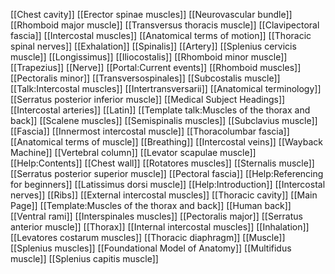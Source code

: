 [[Chest cavity]]
[[Erector spinae muscles]]
[[Neurovascular bundle]]
[[Rhomboid major muscle]]
[[Transversus thoracis muscle]]
[[Clavipectoral fascia]]
[[Intercostal muscles]]
[[Anatomical terms of motion]]
[[Thoracic spinal nerves]]
[[Exhalation]]
[[Spinalis]]
[[Artery]]
[[Splenius cervicis muscle]]
[[Longissimus]]
[[Iliocostalis]]
[[Rhomboid minor muscle]]
[[Trapezius]]
[[Nerve]]
[[Portal:Current events]]
[[Rhomboid muscles]]
[[Pectoralis minor]]
[[Transversospinales]]
[[Subcostalis muscle]]
[[Talk:Intercostal muscles]]
[[Intertransversarii]]
[[Anatomical terminology]]
[[Serratus posterior inferior muscle]]
[[Medical Subject Headings]]
[[Intercostal arteries]]
[[Latin]]
[[Template talk:Muscles of the thorax and back]]
[[Scalene muscles]]
[[Semispinalis muscles]]
[[Subclavius muscle]]
[[Fascia]]
[[Innermost intercostal muscle]]
[[Thoracolumbar fascia]]
[[Anatomical terms of muscle]]
[[Breathing]]
[[Intercostal veins]]
[[Wayback Machine]]
[[Vertebral column]]
[[Levator scapulae muscle]]
[[Help:Contents]]
[[Chest wall]]
[[Rotatores muscles]]
[[Sternalis muscle]]
[[Serratus posterior superior muscle]]
[[Pectoral fascia]]
[[Help:Referencing for beginners]]
[[Latissimus dorsi muscle]]
[[Help:Introduction]]
[[Intercostal nerves]]
[[Ribs]]
[[External intercostal muscles]]
[[Thoracic cavity]]
[[Main Page]]
[[Template:Muscles of the thorax and back]]
[[Human back]]
[[Ventral rami]]
[[Interspinales muscles]]
[[Pectoralis major]]
[[Serratus anterior muscle]]
[[Thorax]]
[[Internal intercostal muscles]]
[[Inhalation]]
[[Levatores costarum muscles]]
[[Thoracic diaphragm]]
[[Muscle]]
[[Splenius muscles]]
[[Foundational Model of Anatomy]]
[[Multifidus muscle]]
[[Splenius capitis muscle]]
